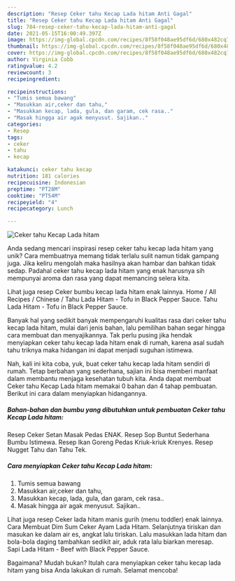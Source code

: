 ```yaml
---
description: "Resep Ceker tahu Kecap Lada hitam Anti Gagal"
title: "Resep Ceker tahu Kecap Lada hitam Anti Gagal"
slug: 784-resep-ceker-tahu-kecap-lada-hitam-anti-gagal
date: 2021-05-15T16:00:49.397Z
image: https://img-global.cpcdn.com/recipes/8f58f048ae95df6d/680x482cq70/ceker-tahu-kecap-lada-hitam-foto-resep-utama.jpg
thumbnail: https://img-global.cpcdn.com/recipes/8f58f048ae95df6d/680x482cq70/ceker-tahu-kecap-lada-hitam-foto-resep-utama.jpg
cover: https://img-global.cpcdn.com/recipes/8f58f048ae95df6d/680x482cq70/ceker-tahu-kecap-lada-hitam-foto-resep-utama.jpg
author: Virginia Cobb
ratingvalue: 4.2
reviewcount: 3
recipeingredient:

recipeinstructions:
- "Tumis semua bawang"
- "Masukkan air,ceker dan tahu,"
- "Masukkan kecap, lada, gula, dan garam, cek rasa.."
- "Masak hingga air agak menyusut. Sajikan.."
categories:
- Resep
tags:
- ceker
- tahu
- kecap

katakunci: ceker tahu kecap 
nutrition: 181 calories
recipecuisine: Indonesian
preptime: "PT28M"
cooktime: "PT54M"
recipeyield: "4"
recipecategory: Lunch

---
```



![Ceker tahu Kecap Lada hitam](https://img-global.cpcdn.com/recipes/8f58f048ae95df6d/680x482cq70/ceker-tahu-kecap-lada-hitam-foto-resep-utama.jpg)

Anda sedang mencari inspirasi resep ceker tahu kecap lada hitam yang unik? Cara membuatnya memang tidak terlalu sulit namun tidak gampang juga. Jika keliru mengolah maka hasilnya akan hambar dan bahkan tidak sedap. Padahal ceker tahu kecap lada hitam yang enak harusnya sih mempunyai aroma dan rasa yang dapat memancing selera kita.

Lihat juga resep Ceker bumbu kecap lada hitam enak lainnya. Home / All Recipes / Chinese / Tahu Lada Hitam - Tofu in Black Pepper Sauce. Tahu Lada Hitam - Tofu in Black Pepper Sauce.

Banyak hal yang sedikit banyak mempengaruhi kualitas rasa dari ceker tahu kecap lada hitam, mulai dari jenis bahan, lalu pemilihan bahan segar hingga cara membuat dan menyajikannya. Tak perlu pusing jika hendak menyiapkan ceker tahu kecap lada hitam enak di rumah, karena asal sudah tahu triknya maka hidangan ini dapat menjadi suguhan istimewa.


Nah, kali ini kita coba, yuk, buat ceker tahu kecap lada hitam sendiri di rumah. Tetap berbahan yang sederhana, sajian ini bisa memberi manfaat dalam membantu menjaga kesehatan tubuh kita. Anda dapat membuat Ceker tahu Kecap Lada hitam memakai 0 bahan dan 4 tahap pembuatan. Berikut ini cara dalam menyiapkan hidangannya.

<!--inarticleads1-->

##### Bahan-bahan dan bumbu yang dibutuhkan untuk pembuatan Ceker tahu Kecap Lada hitam:



Resep Ceker Setan Masak Pedas ENAK. Resep Sop Buntut Sederhana Bumbu Istimewa. Resep Ikan Goreng Pedas Kriuk-kriuk Krenyes. Resep Nugget Tahu dan Tahu Tek. 

<!--inarticleads2-->

##### Cara menyiapkan Ceker tahu Kecap Lada hitam:

1. Tumis semua bawang
1. Masukkan air,ceker dan tahu,
1. Masukkan kecap, lada, gula, dan garam, cek rasa..
1. Masak hingga air agak menyusut. Sajikan..


Lihat juga resep Ceker lada hitam manis gurih (menu toddler) enak lainnya. Cara Membuat Dim Sum Ceker Ayam Lada Hitam. Selanjutnya tiriskan dan masukan ke dalam air es, angkat lalu tiriskan. Lalu masukkan lada hitam dan bola-bola daging tambahkan sedikit air, aduk rata lalu biarkan meresap. Sapi Lada Hitam - Beef with Black Pepper Sauce. 

Bagaimana? Mudah bukan? Itulah cara menyiapkan ceker tahu kecap lada hitam yang bisa Anda lakukan di rumah. Selamat mencoba!
